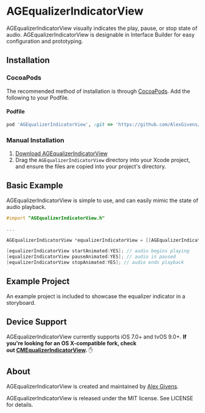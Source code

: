 # AGEqualizerIndicatorView
AGEqualizerIndicatorView visually indicates the play, pause, or stop state of audio. AGEqualizerIndicatorView is designable in Interface Builder for easy configuration and prototyping.

## Installation

### CocoaPods

The recommended method of installation is through [CocoaPods](http://cocoapods.org). Add the following to your Podfile.

#### Podfile

```ruby
pod 'AGEqualizerIndicatorView', :git => 'https://github.com/AlexGivens/AGEqualizerIndicatorView.git'
```

### Manual Installation

1. [Download AGEqualizerIndicatorView](https://github.com/alexgivens/AGEqualizerIndicatorView/archive/master.zip)
2. Drag the `AGEqualizerIndicatorView` directory into your Xcode project, and ensure the files are copied into your project's directory.

## Basic Example

AGEqualizerIndicatorView is simple to use, and can easily mimic the state of audio playback.

```objective-c
#import "AGEqualizerIndicatorView.h"

...

AGEqualizerIndicatorView *equalizerIndicatorView = [[AGEqualizerIndicatorView alloc] initWithFrame: CGRectMake(0,0,24,18)];

[equalizerIndicatorView startAnimated:YES]; // audio begins playing
[equalizerIndicatorView pauseAnimated:YES]; // audio is paused
[equalizerIndicatorView stopAnimated:YES]; // audio ends playback
```

## Example Project

An example project is included to showcase the equalizer indicator in a storyboard.

## Device Support

AGEqualizerIndicatorView currently supports iOS 7.0+ and tvOS 9.0+. **If you're looking for an OS X-compatible fork, check out [CMEqualizerIndicatorView](https://github.com/connor/CMEqualizerIndicatorView).** :hand:

## About

AGEqualizerIndicatorView is created and maintained by [Alex Givens](https://github.com/AlexGivens).

AGEqualizerIndicatorView is released under the MIT license. See LICENSE for details.
